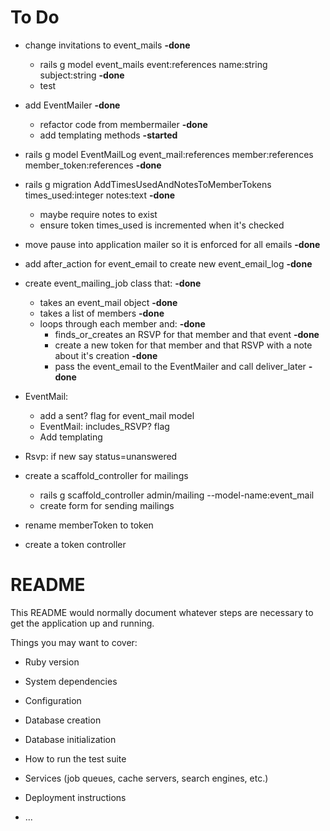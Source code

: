 # To Do
- change invitations to event_mails <b>-done</b>
  - rails g model event_mails event:references name:string subject:string <b>-done</b>
  - test
- add EventMailer  <b>-done</b>
  - refactor code from membermailer <b>-done</b>
  - add templating methods <b>-started</b>
- rails g model EventMailLog event_mail:references member:references member_token:references <b>-done</b>
- rails g migration AddTimesUsedAndNotesToMemberTokens times_used:integer notes:text  <b>-done</b>
  - maybe require notes to exist
  - ensure token times_used is incremented when it's checked
- move pause into application mailer so it is enforced for all emails <b>-done</b>
- add after_action for event_email to create new event_email_log  <b>-done</b>
- create event_mailing_job class that: <b>-done</b>
  - takes an event_mail object <b>-done</b>
  - takes a list of members  <b>-done</b>
  - loops through each member and: <b>-done</b>
    - finds_or_creates an RSVP for that member and that event <b>-done</b>
    - create a new token for that member and that RSVP with a note about it's creation <b>-done</b>
    - pass the event_email to the EventMailer and call deliver_later <b>-done</b>
- EventMail:
  - add a sent? flag for event_mail model
  - EventMail: includes_RSVP? flag
  - Add templating
- Rsvp: if new say status=unanswered
- create a scaffold_controller for mailings
  - rails g scaffold_controller admin/mailing --model-name:event_mail
  - create form for sending mailings


- rename memberToken to token
- create a token controller



# README

This README would normally document whatever steps are necessary to get the
application up and running.

Things you may want to cover:

* Ruby version

* System dependencies

* Configuration

* Database creation

* Database initialization

* How to run the test suite

* Services (job queues, cache servers, search engines, etc.)

* Deployment instructions

* ...
